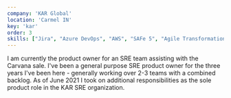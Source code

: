 ```yaml
---
company: 'KAR Global'
location: 'Carmel IN'
key: 'kar'
order: 3
skills: ["Jira", "Azure DevOps", "AWS", "SAFe 5", "Agile Transformation", "Node.js"]
---
```

I am currently the product owner for an SRE team assisting with the Carvana sale.  I've been a general purpose SRE product owner for the three years I've been here - generally working over 2-3 teams with a combined backlog.  As of June 2021 I took on additional responsibilities as the sole product role in the KAR SRE organization.